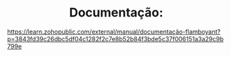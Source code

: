 <h1 id="instalacao" align="center">Documentação:</h1>

https://learn.zohopublic.com/external/manual/documentação-flamboyant?p=3843fd39c26dbc5df04c1282f2c7e8b52b84f3bde5c37f006151a3a29c9b799e
